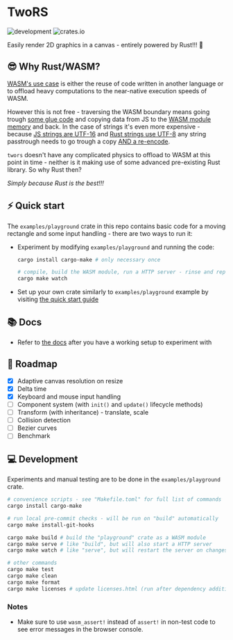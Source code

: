 # TwoRS

![development](https://img.shields.io/badge/maintenance%20status-actively%20developed-brightgreen)
![crates.io](https://img.shields.io/crates/v/twors)

Easily render 2D graphics in a canvas - entirely powered by Rust!!! &#x1F980;

## &#x1F60E; Why Rust/WASM?

[WASM's use case](https://webassembly.org/docs/use-cases/) is either the reuse of code written in another language or to offload
heavy computations to the near-native execution speeds of WASM.

However this is not free - traversing the WASM boundary means going trough [some glue code](https://rustwasm.github.io/wasm-bindgen/contributing/design/index.html)
and copying data from JS to the [WASM module memory](https://developer.mozilla.org/en-US/docs/WebAssembly/Guides/Concepts)
and back. In the case of strings it's even more expensive - because
[JS strings are UTF-16](https://developer.mozilla.org/en-US/docs/Web/JavaScript/Reference/Global_Objects/String#utf-16_characters_unicode_code_points_and_grapheme_clusters)
and [Rust strings use UTF-8](https://doc.rust-lang.org/std/string/struct.String.html) any string
passtrough needs to go trough a copy
[AND a re-encode](https://rustwasm.github.io/wasm-bindgen/reference/types/str.html?highlight=utf-16#utf-16-vs-utf-8).

`twors` doesn't have any complicated physics to offload to WASM at this point in time - neither
is it making use of some advanced pre-existing Rust library. So why Rust then?

*Simply because Rust is the best!!!*

## &#x26A1; Quick start

The `examples/playground` crate in this repo contains basic code for a moving rectangle and some input
handling - there are two ways to run it:

- Experiment by modifying `examples/playground` and running the code:
  ```bash
  cargo install cargo-make # only necessary once

  # compile, build the WASM module, run a HTTP server - rinse and repeat automatically on code changes
  cargo make watch
  ```

- Set up your own crate similarly to `examples/playground` example by visiting
[the quick start guide](./docs/quick_start.md)

## &#x1F4DA; Docs

- Refer to [the docs](https://docs.rs/twors/latest/twors/) after you have a working setup to
  experiment with

## &#x1F4DD; Roadmap

- [x] Adaptive canvas resolution on resize
- [x] Delta time
- [x] Keyboard and mouse input handling
- [ ] Component system (with `init()` and `update()` lifecycle methods)
- [ ] Transform (with inheritance) - translate, scale
- [ ] Collision detection
- [ ] Bezier curves
- [ ] Benchmark

## &#x1F4BB; Development

Experiments and manual testing are to be done in the `examples/playground` crate.

```bash
# convenience scripts - see "Makefile.toml" for full list of commands
cargo install cargo-make

# run local pre-commit checks - will be run on "build" automatically
cargo make install-git-hooks

cargo make build # build the "playground" crate as a WASM module
cargo make serve # like "build", but will also start a HTTP server
cargo make watch # like "serve", but will restart the server on changes

# other commands
cargo make test
cargo make clean
cargo make format
cargo make licenses # update licenses.html (run after dependency addition/removal)
```

### Notes

- Make sure to use  `wasm_assert!` instead of `assert!` in non-test code to see error messages
in the browser console.

